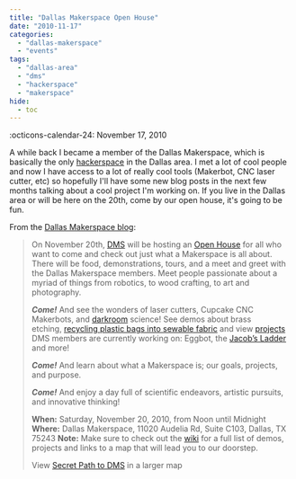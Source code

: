 ```yaml
---
title: "Dallas Makerspace Open House"
date: "2010-11-17"
categories: 
  - "dallas-makerspace"
  - "events"
tags: 
  - "dallas-area"
  - "dms"
  - "hackerspace"
  - "makerspace"
hide:
  - toc
---
```


:octicons-calendar-24: November 17, 2010

A while back I became a member of the Dallas Makerspace, which is basically the only [hackerspace](http://en.wikipedia.org/wiki/Hackerspace) in the Dallas area. I met a lot of cool people and now I have access to a lot of really cool tools (Makerbot, CNC laser cutter, etc) so hopefully I'll have some new blog posts in the next few months talking about a cool project I'm working on. If you live in the Dallas area or will be here on the 20th, come by our open house, it's going to be fun.

From the [Dallas Makerspace blog](http://www.dallasmakerspace.com/blog/2010/11/open-house/):

> On November 20th, [DMS](http://www.dallasmakerspace.com/wiki/Main_Page) will be hosting an [Open House](http://www.dallasmakerspace.com/wiki/Open_House_2010) for all who want to come and check out just what a Makerspace is all about. There will be food, demonstrations, tours, and a meet and greet with the Dallas Makerspace members. Meet people passionate about a myriad of things from robotics, to wood crafting, to art and photography.
>
> _**Come!**_ And see the wonders of laser cutters, Cupcake CNC Makerbots, and [darkroom](http://www.dallasmakerspace.com/wiki/DIY_Darkroom) science! See demos about brass etching, [recycling plastic bags into sewable fabric](http://www.dallasmakerspace.com/wiki/Recycled_plastic_fabric) and view [projects](http://www.dallasmakerspace.com/wiki/Member_Projects) DMS members are currently working on: Eggbot, the [Jacob’s Ladder](http://www.dallasmakerspace.com/wiki/Traveling_Arc) and more!
>
> _**Come!**_ And learn about what a Makerspace is; our goals, projects, and purpose.
>
> _**Come!**_ And enjoy a day full of scientific endeavors, artistic pursuits, and innovative thinking!
>
> **When:** Saturday, November 20, 2010, from Noon until Midnight **Where:** Dallas Makerspace, 11020 Audelia Rd, Suite C103, Dallas, TX 75243 **Note:** Make sure to check out the [wiki](http://www.dallasmakerspace.com/wiki/Open_House_2010) for a full list of demos, projects and links to a map that will lead you to our doorstep.
>
> View [Secret Path to DMS](http://maps.google.com/maps/ms?f=q&source=embed&hl=en&geocode=&ie=UTF8&hq=&hnear=&t=h&msa=0&msid=105361322093577588319.00048f6328b04f021b448&ll=32.899056,-96.7177&spn=0.003243,0.006856&z=17) in a larger map
